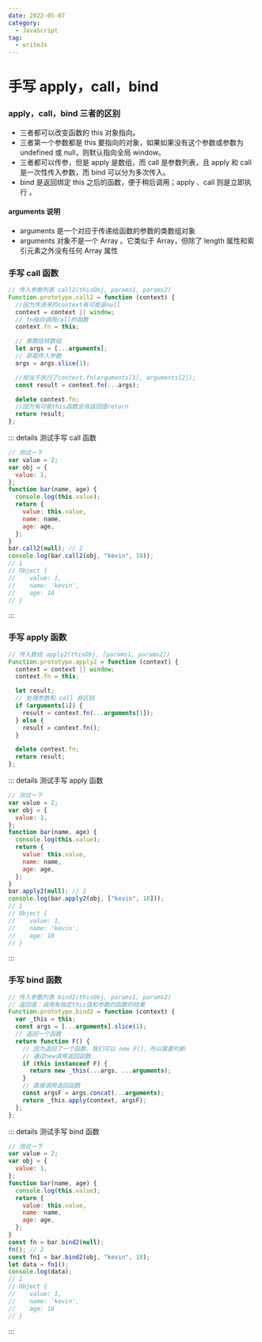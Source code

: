 ```yaml
---
date: 2022-05-07
category:
  - JavaScript
tag:
  - writeJs
---
```


# 手写 apply，call，bind

### apply，call，bind 三者的区别

- 三者都可以改变函数的 this 对象指向。
- 三者第一个参数都是 this 要指向的对象，如果如果没有这个参数或参数为 undefined 或 null，则默认指向全局 window。
- 三者都可以传参，但是 apply 是数组，而 call 是参数列表，且 apply 和 call 是一次性传入参数，而 bind 可以分为多次传入。
- bind 是返回绑定 this 之后的函数，便于稍后调用；apply 、call 则是立即执行 。

#### arguments 说明

- arguments 是一个对应于传递给函数的参数的类数组对象
- arguments 对象不是一个 Array 。它类似于 Array，但除了 length 属性和索引元素之外没有任何 Array 属性

### 手写 call 函数

```javascript
// 传入参数列表 call2(thisObj, params1, params2)
Function.prototype.call2 = function (context) {
  //因为传进来的context有可能是null
  context = context || window;
  // fn指向调用call的函数
  context.fn = this;

  // 类数组转数组
  let args = [...arguments];
  // 获取传入参数
  args = args.slice(1);

  //相当于执行了context.fn(arguments[1], arguments[2]);
  const result = context.fn(...args);

  delete context.fn;
  //因为有可能this函数会有返回值return
  return result;
};
```

::: details 测试手写 call 函数

```js
// 测试一下
var value = 2;
var obj = {
  value: 1,
};
function bar(name, age) {
  console.log(this.value);
  return {
    value: this.value,
    name: name,
    age: age,
  };
}
bar.call2(null); // 2
console.log(bar.call2(obj, "kevin", 18));
// 1
// Object {
//    value: 1,
//    name: 'kevin',
//    age: 18
// }
```

:::

### 手写 apply 函数

```javascript
// 传入数组 apply2(thisObj, [params1, params2])
Function.prototype.apply2 = function (context) {
  context = context || window;
  context.fn = this;

  let result;
  // 处理参数和 call 有区别
  if (arguments[1]) {
    result = context.fn(...arguments[1]);
  } else {
    result = context.fn();
  }

  delete context.fn;
  return result;
};
```

::: details 测试手写 apply 函数

```js
// 测试一下
var value = 2;
var obj = {
  value: 1,
};
function bar(name, age) {
  console.log(this.value);
  return {
    value: this.value,
    name: name,
    age: age,
  };
}
bar.apply2(null); // 2
console.log(bar.apply2(obj, ["kevin", 18]));
// 1
// Object {
//    value: 1,
//    name: 'kevin',
//    age: 18
// }
```

:::

### 手写 bind 函数

```javascript
// 传入参数列表 bind2(thisObj, params1, params2)
// 返回值：调用有指定this值和参数的函数的结果
Function.prototype.bind2 = function (context) {
  var _this = this;
  const args = [...arguments].slice(1);
  // 返回一个函数
  return function F() {
    // 因为返回了一个函数，我们可以 new F()，所以需要判断
    // 通过new调用返回函数
    if (this instanceof F) {
      return new _this(...args, ...arguments);
    }
    // 直接调用返回函数
    const argsF = args.concat(...arguments);
    return _this.apply(context, argsF);
  };
};
```

::: details 测试手写 bind 函数

```js
// 测试一下
var value = 2;
var obj = {
  value: 1,
};
function bar(name, age) {
  console.log(this.value);
  return {
    value: this.value,
    name: name,
    age: age,
  };
}
const fn = bar.bind2(null);
fn(); // 2
const fn1 = bar.bind2(obj, "kevin", 18);
let data = fn1();
console.log(data);
// 1
// Object {
//    value: 1,
//    name: 'kevin',
//    age: 18
// }
```

:::
